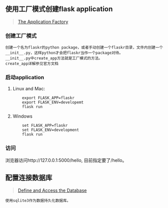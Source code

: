 ## 使用工厂模式创建flask application


> [The Application Factory](https://flask.palletsprojects.com/en/1.1.x/tutorial/factory/#the-application-factory)

### 创建工厂模式

    创建一个名为flaskr的python package，或者手动创建一个flaskr目录，文件内创建一个__init__.py，这样python才会把flaskr当作一个package对待。
    __init__.py中create_app方法就是工厂模式的方法。
    create_app详解参见官方文档

### 启动application

1. Linux and Mac:
    ```shell
        export FLASK_APP=flaskr
        export FLASK_ENV=developemt
        flask run
    ```

2. Windows

    ```shell
        set FLASK_APP=flaskr
        set FLASK_ENV=development
        flask run
    ```

### 访问

  浏览器访问http://127.0.0.1:5000/hello, 目前指定要了/hello。

## 配置连接数据库

> [Define and Access the Database](https://flask.palletsprojects.com/en/1.1.x/tutorial/database/)

    使用sqlite3作为数据持久化数据库。